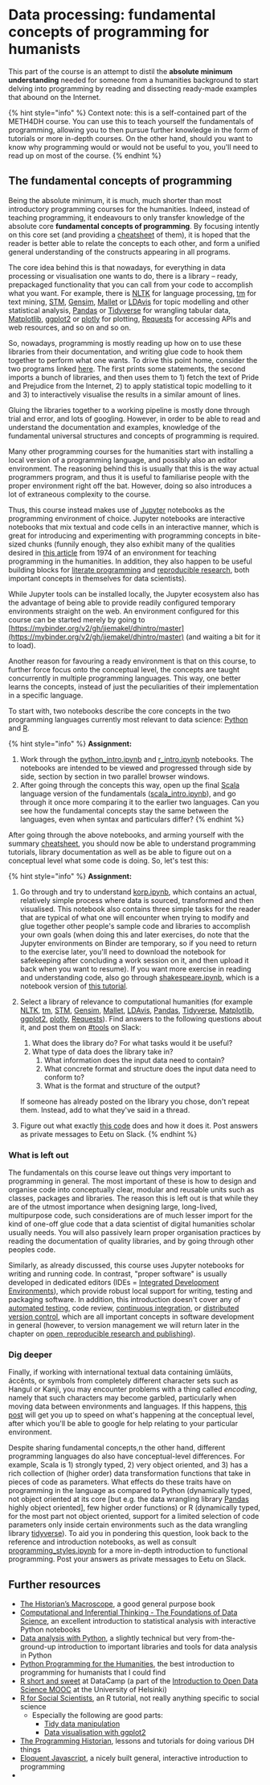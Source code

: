 # Data processing: fundamental concepts of programming for humanists

This part of the course is an attempt to distil the **absolute minimum understanding** needed for someone from a humanities background to start delving into programming by reading and dissecting ready-made examples that abound on the Internet.

{% hint style="info" %}
Context note: this is a self-contained part of the METH4DH course. You can use this to teach yourself the fundamentals of programming, allowing you to then pursue further knowledge in the form of tutorials or more in-depth courses. On the other hand, should you want to know why programming would or would not be useful to you, you'll need to read up on most of the course.
{% endhint %}

## The fundamental concepts of programming

Being the absolute minimum, it is much, much shorter than most introductory programming courses for the humanities. Indeed, instead of teaching programming, it endeavours to only transfer knowledge of the absolute core **fundamental concepts of programming**. By focusing intently on this core set \(and providing a [cheatsheet](https://nbviewer.jupyter.org/github/jiemakel/dhintro/blob/master/programming_cheatsheet.ipynb) of them\), it is hoped that the reader is better able to relate the concepts to each other, and form a unified general understanding of the constructs appearing in all programs.

The core idea behind this is that nowadays, for everything in data processing or visualisation one wants to do, there is a library – ready, prepackaged functionality that you can call from your code to accomplish what you want. For example, there is [NLTK](https://www.nltk.org/) for language processing, [tm](https://cran.r-project.org/web/packages/tm/index.html) for text mining, [STM](https://www.structuraltopicmodel.com/), [Gensim](https://radimrehurek.com/gensim/), [Mallet](http://mallet.cs.umass.edu/) or [LDAvis](https://cran.r-project.org/web/packages/LDAvis/README.html) for topic modelling and other statistical analysis, [Pandas](http://pandas.pydata.org/) or [Tidyverse](https://www.tidyverse.org/packages/) for wrangling tabular data, [Matplotlib](http://matplotlib.org/), [ggplot2](https://ggplot2.tidyverse.org/) or [plotly](https://plot.ly/) for plotting, [Requests](http://docs.python-requests.org/en/latest/) for accessing APIs and web resources, and so on and so on. 

So, nowadays, programming is mostly reading up how on to use these libraries from their documentation, and writing glue code to hook them together to perform what one wants. To drive this point home, consider the two programs linked [here](http://nbviewer.jupyter.org/github/jiemakel/dhintro/blob/master/modern_programming.ipynb). The first prints some statements, the second imports a bunch of libraries, and then uses them to 1\) fetch the text of Pride and Prejudice from the Internet, 2\) to apply statistical topic modelling to it and 3\) to interactively visualise the results in a similar amount of lines.

Gluing the libraries together to a working pipeline is mostly done through trial and error, and lots of googling. However, in order to be able to read and understand the documentation and examples, knowledge of the fundamental universal structures and concepts of programming is required. 

Many other programming courses for the humanities start with installing a local version of a programming language, and possibly also an editor environment. The reasoning behind this is usually that this is the way actual programmers program, and thus it is useful to familiarise people with the proper environment right off the bat. However, doing so also introduces a lot of extraneous complexity to the course. 

Thus, this course instead makes use of [Jupyter](http://jupyter.org/) notebooks as the programming environment of choice. Jupyter notebooks are interactive notebooks that mix textual and code cells in an interactive manner, which is great for introducing and experimenting with programming concepts in bite-sized chunks \(funnily enough, they also exhibit many of the qualities desired in [this article](https://hyp.is/Ap-aFs08EeinplOX3_QUrQ/link.springer.com/content/pdf/10.1007/BF02402344.pdf) from 1974 of an environment for teaching programming in the humanities. In addition, they also happen to be useful building blocks for [literate programming](https://en.wikipedia.org/wiki/Literate_programming) and [reproducible research](https://ropensci.org/blog/2014/06/09/reproducibility/), both important concepts in themselves for data scientists\). 

While Jupyter tools can be installed locally, the Jupyter ecosystem also has the advantage of being able to provide readily configured temporary environments straight on the web. An environment configured for this course can be started merely by going to [https://mybinder.org/v2/gh/jiemakel/dhintro/master](https://mybinder.org/v2/gh/jiemakel/dhintro/master) \(and waiting a bit for it to load\).

Another reason for favouring a ready environment is that on this course, to further force focus onto the conceptual level, the concepts are taught concurrently in multiple programming languages. This way, one better learns the concepts, instead of just the peculiarities of their implementation in a specific language.

To start with, two notebooks describe the core concepts in the two programming languages currently most relevant to data science: [Python](http://python.org/) and [R](https://www.r-project.org/). 

{% hint style="info" %}
**Assignment:** 

1. Work through the [python\_intro.ipynb](https://mybinder.org/v2/gh/jiemakel/dhintro/master?filepath=python_intro.ipynb) and [r\_intro.ipynb](https://mybinder.org/v2/gh/jiemakel/dhintro/master?filepath=r_intro.ipynb) notebooks. The notebooks are intended to be viewed and progressed through side by side, section by section in two parallel browser windows.
2. After going through the concepts this way, open up the final [Scala](https://www.scala-lang.org/) language version of the fundamentals \([scala\_intro.ipynb](https://mybinder.org/v2/gh/jiemakel/dhintro/master?filepath=scala_intro.ipynb)\), and go through it once more comparing it to the earlier two languages. Can you see how the fundamental concepts stay the same between the languages, even when syntax and particulars differ?
{% endhint %}

After going through the above notebooks, and arming yourself with the summary [cheatsheet](https://nbviewer.jupyter.org/github/jiemakel/dhintro/blob/master/programming_cheatsheet.ipynb), you should now be able to understand programming tutorials, library documentation as well as be able to figure out on a conceptual level what some code is doing. So, let's test this:

{% hint style="info" %}
**Assignment:**

1. Go through and try to understand [korp.ipynb](https://mybinder.org/v2/gh/jiemakel/dhintro/master?filepath=korp.ipynb), which contains an actual, relatively simple process where data is sourced, transformed and then visualised. This notebook also contains three simple tasks for the reader that are typical of what one will encounter when trying to modify and glue together other people's sample code and libraries to accomplish your own goals \(when doing this and later exercises, do note that the Jupyter environments on Binder are temporary, so if you need to return to the exercise later, you'll need to download the notebook for safekeeping after concluding a work session on it, and then upload it back when you want to resume\). If you want more exercise in reading and understanding code, also go through [shakespeare.ipynb](https://mybinder.org/v2/gh/jiemakel/dhintro/master?filepath=shakespeare.ipynb), which is a notebook version of [this tutorial](https://datawookie.netlify.com/blog/2013/09/text-mining-the-complete-works-of-william-shakespeare/).
2. Select a library of relevance to computational humanities \(for example [NLTK](https://www.nltk.org/), [tm](https://cran.r-project.org/web/packages/tm/index.html), [STM](https://www.structuraltopicmodel.com/), [Gensim](https://radimrehurek.com/gensim/), [Mallet](http://mallet.cs.umass.edu/), [LDAvis](https://cran.r-project.org/web/packages/LDAvis/README.html), [Pandas](http://pandas.pydata.org/), [Tidyverse](https://www.tidyverse.org/packages/), [Matplotlib](http://matplotlib.org/), [ggplot2](https://ggplot2.tidyverse.org/), [plotly](https://plot.ly/), [Requests](http://docs.python-requests.org/en/latest/)\). Find answers to the following questions about it, and post them on [\#tools](https://slack.com/app_redirect?channel=tools&team=T276JCMEU) on Slack:

   1. What does the library do? For what tasks would it be useful?
   2. What type of data does the library take in?
      1. What information does the input data need to contain?
      2. What concrete format and structure does the input data need to conform to?
      3. What is the format and structure of the output?

   If someone has already posted on the library you chose, don't repeat them. Instead, add to what they've said in a thread.

3. Figure out what exactly [this code](https://mybinder.org/v2/gh/jiemakel/dhintro/master?filepath=python_figure_out.ipynb) does and how it does it. Post answers as private messages to Eetu on Slack.
{% endhint %}

### What is left out

The fundamentals on this course leave out things very important to programming in general. The most important of these is how to design and organise code into conceptually clear, modular and reusable units such as classes, packages and libraries. The reason this is left out is that while they are of the utmost importance when designing large, long-lived, multipurpose code, such considerations are of much lesser import for the kind of one-off glue code that a data scientist of digital humanities scholar usually needs. You will also passively learn proper organisation practices by reading the documentation of quality libraries, and by going through other peoples code.

Similarly, as already discussed, this course uses Jupyter notebooks for writing and running code. In contrast, "proper software" is usually developed in dedicated editors \(IDEs = [Integrated Development Environments](https://coderefinery.github.io/IDEs/01-introduction-to-dev-tools/)\), which provide robust local support for writing, testing and packaging software. In addition, this introduction doesn't cover any of [automated testing](https://coderefinery.github.io/testing/), code review, [continuous integration](https://coderefinery.github.io/automation/), or [distributed version control](https://coderefinery.github.io/git-collaborative/), which are all important concepts in software development in general \(however, to version management we will return later in the chapter on [open, reproducible research and publishing](open-reproducible-research-and-publishing.md)\).

### Dig deeper

Finally, if working with international textual data containing ümläüts, áccênts, or symbols from completely different character sets such as Hangul or Kanji, you may encounter problems with a thing called _encoding_, namely that such characters may become garbled, particularly when moving data between environments and languages. If this happens, [this post](http://kunststube.net/encoding/) will get you up to speed on what's happening at the conceptual level, after which you'll be able to google for help relating to your particular environment.

Despite sharing fundamental concepts,n the other hand, different programming languages do also have conceptual-level differences. For example, Scala is 1\) strongly typed, 2\) very object oriented, and 3\) has a rich collection of \(higher order\) data transformation functions that take in pieces of code as parameters. What effects do these traits have on programming in the language as compared to Python \(dynamically typed, not object oriented at its core \[but e.g. the data wrangling library [Pandas](http://pandas.pydata.org) highly object oriented\], few higher order functions\) or R \(dynamically typed, for the most part not object oriented, support for a limited selection of code parameters only inside certain environments such as the data wrangling library [tidyverse](http://tidyverse.org)\). To aid you in pondering this question, look back to the reference and introduction notebooks, as well as consult [programming\_styles.ipynb](https://mybinder.org/v2/gh/jiemakel/dhintro/master?filepath=programming_styles.ipynb) for a more in-depth introduction to functional programming. Post your answers as private messages to Eetu on Slack.

## Further resources

* [The Historian’s Macroscope](http://www.themacroscope.org/?page_id=584), a good general purpose book
* [Computational and Inferential Thinking - The Foundations of Data Science](https://www.inferentialthinking.com/), an excellent introduction to statistical  analysis with interactive Python notebooks
* [Data analysis with Python](https://csmastersuh.github.io/data_analysis_with_python_2020/), a slightly technical but very from-the-ground-up introduction to important libraries and tools for data analysis in Python
* [Python Programming for the Humanities](http://fbkarsdorp.github.io/python-course/), the best introduction to programming for humanists that I could find
* [R short and sweet](https://www.datacamp.com/courses/r-short-and-sweet) at DataCamp \(a part of the [Introduction to Open Data Science MOOC](https://mooc.helsinki.fi/course/view.php?id=158) at the University of Helsinki\)
* [R for Social Scientists](https://datacarpentry.org/r-socialsci/), an R tutorial, not really anything specific to social science
  * Especially the following are good parts:
    * [Tidy data manipulation](https://datacarpentry.org/r-socialsci/03-dplyr-tidyr/)
    * [Data visualisation with ggplot2](https://datacarpentry.org/r-socialsci/04-ggplot2/index.html)
* [The Programming Historian](http://programminghistorian.org/), lessons and tutorials for doing various DH things
* [Eloquent Javascript](http://eloquentjavascript.net/), a nicely built general, interactive introduction to programming
* 




